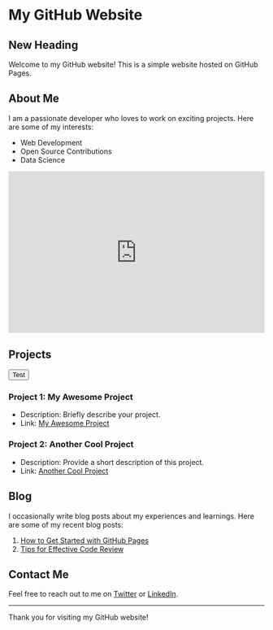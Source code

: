 # My GitHub Website
## New Heading

Welcome to my GitHub website! This is a simple website hosted on GitHub Pages.

## About Me

I am a passionate developer who loves to work on exciting projects. Here are some of my interests:

- Web Development
- Open Source Contributions
- Data Science

<div style='position: relative; padding-bottom: 56.25%; padding-top: 35px; height: 0; overflow: hidden;'><iframe sandbox='allow-scripts allow-same-origin' allowfullscreen='true' allowtransparency='true' frameborder='0' height='315' src='https://www.mentimeter.com/app/presentation/blucum7jtyqkqew2udtdgczxgsosk645/embed' style='position: absolute; top: 0; left: 0; width: 100%; height: 100%;' width='420'></iframe></div>

## Projects
<button>Test</button>
### Project 1: My Awesome Project

- Description: Briefly describe your project.
- Link: [My Awesome Project](https://github.com/yourusername/my-awesome-project)

### Project 2: Another Cool Project

- Description: Provide a short description of this project.
- Link: [Another Cool Project](https://github.com/yourusername/another-cool-project)

## Blog

I occasionally write blog posts about my experiences and learnings. Here are some of my recent blog posts:

1. [How to Get Started with GitHub Pages](blog/how-to-get-started-with-github-pages.md)
2. [Tips for Effective Code Review](blog/tips-for-effective-code-review.md)

## Contact Me

Feel free to reach out to me on [Twitter](https://twitter.com/yourtwitterhandle) or [LinkedIn](https://www.linkedin.com/in/yourlinkedinprofile).

---

Thank you for visiting my GitHub website!
